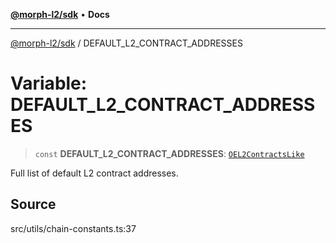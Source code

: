 [**@morph-l2/sdk**](../globals.md) • **Docs**

***

[@morph-l2/sdk](../globals.md) / DEFAULT\_L2\_CONTRACT\_ADDRESSES

# Variable: DEFAULT\_L2\_CONTRACT\_ADDRESSES

> `const` **DEFAULT\_L2\_CONTRACT\_ADDRESSES**: [`OEL2ContractsLike`](../type-aliases/OEL2ContractsLike.md)

Full list of default L2 contract addresses.

## Source

src/utils/chain-constants.ts:37
